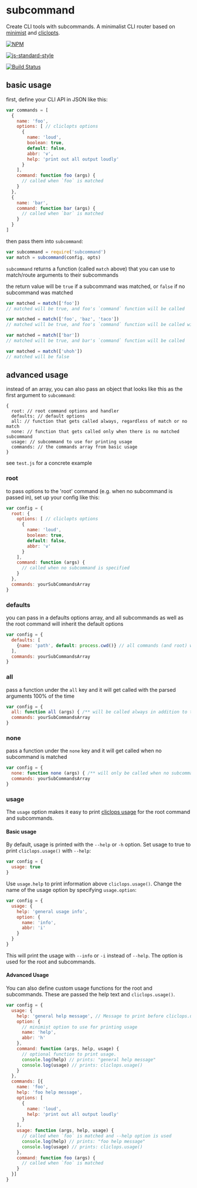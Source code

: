 # subcommand

Create CLI tools with subcommands. A minimalist CLI router based on [minimist](https://www.npmjs.com/package/minimist) and [cliclopts](https://www.npmjs.com/package/cliclopts).

[![NPM](https://nodei.co/npm/subcommand.png)](https://nodei.co/npm/subcommand/)

[![js-standard-style](https://raw.githubusercontent.com/feross/standard/master/badge.png)](https://github.com/feross/standard)

[![Build Status](https://travis-ci.org/maxogden/subcommand.svg?branch=master)](https://travis-ci.org/maxogden/subcommand)

## basic usage

first, define your CLI API in JSON like this:

```js
var commands = [
  {
    name: 'foo',
    options: [ // cliclopts options
      {
        name: 'loud',
        boolean: true,
        default: false,
        abbr: 'v',
        help: 'print out all output loudly'
      }
    ],
    command: function foo (args) {
      // called when `foo` is matched
    }
  },
  {
    name: 'bar',
    command: function bar (args) {
      // called when `bar` is matched
    }
  }
]
```

then pass them into `subcommand`:

```js
var subcommand = require('subcommand')
var match = subcommand(config, opts)
```

`subcommand` returns a function (called `match` above) that you can use to match/route arguments to their subcommands

the return value will be `true` if a subcommand was matched, or `false` if no subcommand was matched

```js
var matched = match(['foo'])
// matched will be true, and foo's `command` function will be called

var matched = match(['foo', 'baz', 'taco'])
// matched will be true, and foo's `command` function will be called with `['baz', 'taco']`

var matched = match(['bar'])
// matched will be true, and bar's `command` function will be called

var matched = match(['uhoh'])
// matched will be false
```

## advanced usage

instead of an array, you can also pass an object that looks like this as the first argument to `subcommand`:

```
{
  root: // root command options and handler
  defaults: // default options
  all: // function that gets called always, regardless of match or no match
  none: // function that gets called only when there is no matched subcommand
  usage: // subcommand to use for printing usage
  commands: // the commands array from basic usage
}
```

see `test.js` for a concrete example

### root

to pass options to the 'root' command (e.g. when no subcommand is passed in), set up your config like this:

```js
var config = {
  root: {
    options: [ // cliclopts options
      {
        name: 'loud',
        boolean: true,
        default: false,
        abbr: 'v'
      }
    ],
    command: function (args) {
      // called when no subcommand is specified
    }
  },
  commands: yourSubCommandsArray
}
```

### defaults

you can pass in a defaults options array, and all subcommands as well as the root command will inherit the default options

```js
var config = {
  defaults: [
    {name: 'path', default: process.cwd()} // all commands (and root) will now always have a 'path' default option
  ],
  commands: yourSubCommandsArray
}
```

### all

pass a function under the `all` key and it will get called with the parsed arguments 100% of the time

```js
var config = {
  all: function all (args) { /** will be called always in addition to the command/root `command` handlers **/ },
  commands: yourSubCommandsArray
}
```

### none

pass a function under the `none` key and it will get called when no subcommand is matched

```js
var config = {
  none: function none (args) { /** will only be called when no subcommand is matched **/ },
  commands: yourSubCommandsArray
}
```

### usage

The `usage` option makes it easy to print [cliclops usage](https://github.com/finnp/cliclopts#clioptsusage) for the root command and subcommands.

#### Basic usage

By default, usage is printed with the `--help` or `-h` option. Set usage to true to print `cliclops.usage()` with `--help`:

```js
var config = {
  usage: true
}
```

Use `usage.help` to print information above `cliclops.usage()`. Change the name of the usage option by specifying `usage.option`:

```js
var config = {
  usage: {
    help: 'general usage info',
    option: {
      name: 'info',
      abbr: 'i'
    }
  }
}
```

This will print the usage with `--info` or `-i` instead of `--help`. The option is used for the root and subcommands.

#### Advanced Usage

You can also define custom usage functions for the root and subcommands. These are passed the help text and `cliclops.usage()`.

```js
var config = {
  usage: {
    help: 'general help message', // Message to print before cliclops.usage()
    option: {
      // minimist option to use for printing usage
      name: 'help',
      abbr: 'h'
    },
    command: function (args, help, usage) {
      // optional function to print usage. 
      console.log(help) // prints: "general help message"
      console.log(usage) // prints: cliclops.usage() 
    }
  },
  commands: [{
    name: 'foo',
    help: 'foo help message',
    options: [
      {
        name: 'loud',
        help: 'print out all output loudly'
      }
    ],
    usage: function (args, help, usage) {
      // called when `foo` is matched and --help option is used
      console.log(help) // prints: "foo help message"
      console.log(usage) // prints: cliclops.usage()
    },
    command: function foo (args) {
      // called when `foo` is matched
    }
  }]
}
```
